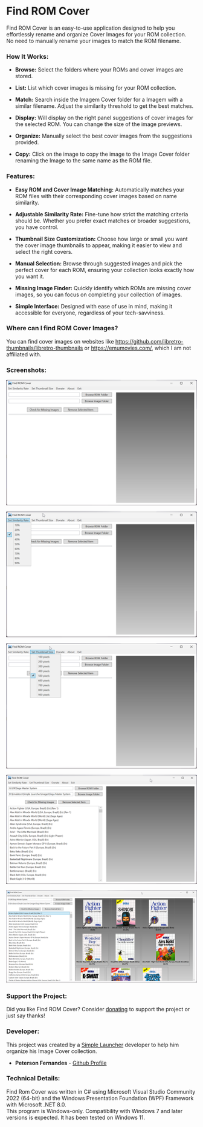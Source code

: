 # Find ROM Cover

Find ROM Cover is an easy-to-use application designed to help you effortlessly rename and organize Cover Images for your ROM collection.<br>
No need to manually rename your images to match the ROM filename.<br>

### How It Works:

- **Browse:** Select the folders where your ROMs and cover images are stored.

- **List:** List which cover images is missing for your ROM collection.

- **Match:** Search inside the Imagem Cover folder for a Imagem with a similar filename. Adjust the similarity threshold to get the best matches.

- **Display:** Will display on the right panel suggestions of cover images for the selected ROM. You can change the size of the image previews.

- **Organize:** Manually select the best cover images from the suggestions provided.

- **Copy:** Click on the image to copy the image to the Image Cover folder renaming the Image to the same name as the ROM file.

### Features:

- **Easy ROM and Cover Image Matching:** Automatically matches your ROM files with their corresponding cover images based on name similarity.

- **Adjustable Similarity Rate:** Fine-tune how strict the matching criteria should be. Whether you prefer exact matches or broader suggestions, you have control.

- **Thumbnail Size Customization:** Choose how large or small you want the cover image thumbnails to appear, making it easier to view and select the right covers.

- **Manual Selection:** Browse through suggested images and pick the perfect cover for each ROM, ensuring your collection looks exactly how you want it.

- **Missing Image Finder:** Quickly identify which ROMs are missing cover images, so you can focus on completing your collection of images.

- **Simple Interface:** Designed with ease of use in mind, making it accessible for everyone, regardless of your tech-savviness.

### Where can I find ROM Cover Images?

You can find cover images on websites like https://github.com/libretro-thumbnails/libretro-thumbnails or https://emumovies.com/, which I am not affiliated with.

### Screenshots:

![Screenshot](screenshot1.png)

![Screenshot](screenshot2.png)

![Screenshot](screenshot3.png)

![Screenshot](screenshot4.png)

![Screenshot](screenshot5.png)

### Support the Project:

Did you like Find ROM Cover? Consider [donating](https://www.buymeacoffee.com/purelogiccode) to support the project or just say thanks!

### Developer:

This project was created by a [Simple Launcher](https://github.com/drpetersonfernandes/SimpleLauncher) developer to help him organize his Image Cover collection.

- **Peterson Fernandes** - [Github Profile](https://github.com/drpetersonfernandes)

### Technical Details:

Find Rom Cover was written in C# using Microsoft Visual Studio Community 2022 (64-bit) and the Windows Presentation Foundation (WPF) Framework with Microsoft .NET 8.0.<br>
This program is Windows-only. Compatibility with Windows 7 and later versions is expected. It has been tested on Windows 11.